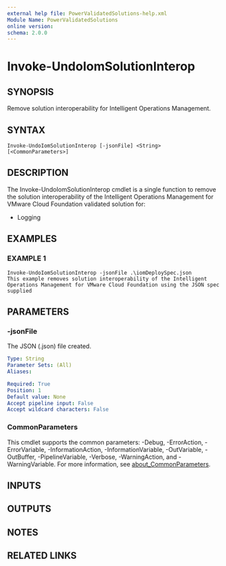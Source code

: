 ```yaml
---
external help file: PowerValidatedSolutions-help.xml
Module Name: PowerValidatedSolutions
online version:
schema: 2.0.0
---
```


# Invoke-UndoIomSolutionInterop

## SYNOPSIS
Remove solution interoperability for Intelligent Operations Management.

## SYNTAX

```
Invoke-UndoIomSolutionInterop [-jsonFile] <String> [<CommonParameters>]
```

## DESCRIPTION
The Invoke-UndoIomSolutionInterop cmdlet is a single function to remove the solution interoperability of the
Intelligent Operations Management for VMware Cloud Foundation validated solution for:
- Logging

## EXAMPLES

### EXAMPLE 1
```
Invoke-UndoIomSolutionInterop -jsonFile .\iomDeploySpec.json
This example removes solution interoperability of the Intelligent Operations Management for VMware Cloud Foundation using the JSON spec supplied
```

## PARAMETERS

### -jsonFile
The JSON (.json) file created.

```yaml
Type: String
Parameter Sets: (All)
Aliases:

Required: True
Position: 1
Default value: None
Accept pipeline input: False
Accept wildcard characters: False
```

### CommonParameters
This cmdlet supports the common parameters: -Debug, -ErrorAction, -ErrorVariable, -InformationAction, -InformationVariable, -OutVariable, -OutBuffer, -PipelineVariable, -Verbose, -WarningAction, and -WarningVariable. For more information, see [about_CommonParameters](http://go.microsoft.com/fwlink/?LinkID=113216).

## INPUTS

## OUTPUTS

## NOTES

## RELATED LINKS
